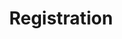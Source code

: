 ---
title: Registration
description: Welcome to Vue JS, a framework that helps you build better user interfaces.
---